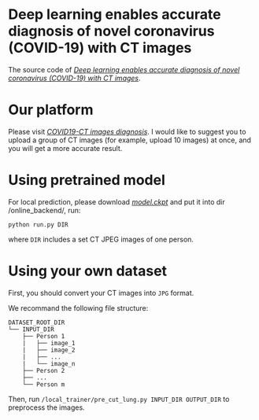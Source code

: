 # Deep learning enables accurate diagnosis of novel coronavirus (COVID-19) with CT images
The source code of [*Deep learning enables accurate diagnosis of novel coronavirus (COVID-19) with CT images*](https://www.medrxiv.org/content/10.1101/2020.02.23.20026930v1).

# Our platform
Please visit [*COVID19-CT images diagnosis*](http://biomed.nscc-gz.cn:8901/dist/index.html#/user/modelList).
I would like to suggest you to upload a group of CT images (for example, upload 10 images) at once, and you will get a more accurate result.

## 

# Using pretrained model
For local prediction, please download [*model.ckpt*](https://drive.google.com/file/d/1vGOnn_KPy9InVgGdymivurewcWIK5f0X/view?usp=sharing) and put it into dir /online_backend/, run:
```
python run.py DIR
```
where `DIR` includes a set CT JPEG images of one person.

# Using your own dataset
First, you should convert your CT images into `JPG` format.

We recommand the following file structure:

    DATASET_ROOT_DIR
    └── INPUT_DIR
        ├── Person 1
        |   ├── image_1
        |   ├── image_2
        |   ├── ...
        |   └── image_n
        ├── Person 2
        ├── ...
        └── Person m

Then, run `/local_trainer/pre_cut_lung.py INPUT_DIR OUTPUT_DIR` to preprocess the images.
